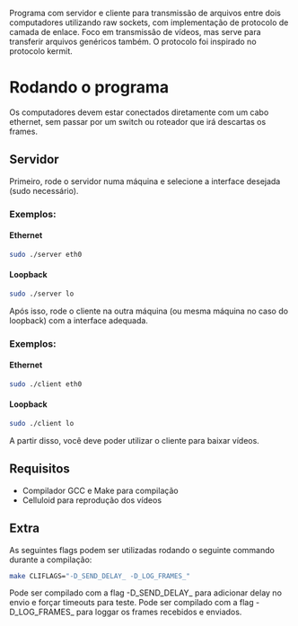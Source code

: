 Programa com servidor e cliente para transmissão de arquivos entre dois computadores utilizando raw sockets, com implementação de protocolo de camada de enlace. Foco em transmissão de vídeos, mas serve para transferir arquivos genéricos também. O protocolo foi inspirado no protocolo kermit.
# Rodando o programa
Os computadores devem estar conectados diretamente com um cabo ethernet, sem passar por um switch ou roteador que irá descartas os frames.
## Servidor
Primeiro, rode o servidor numa máquina e selecione a interface desejada (sudo necessário).
### Exemplos:
#### Ethernet
```sh
sudo ./server eth0
```
#### Loopback
```sh
sudo ./server lo
```
Após isso, rode o cliente na outra máquina (ou mesma máquina no caso do loopback) com a interface adequada.
### Exemplos:
#### Ethernet
```sh
sudo ./client eth0
```
#### Loopback
```sh
sudo ./client lo
```
A partir disso, você deve poder utilizar o cliente para baixar vídeos.
## Requisitos
- Compilador GCC e Make para compilação
- Celluloid para reprodução dos vídeos
## Extra
As seguintes flags podem ser utilizadas rodando o seguinte commando durante a compilação:
```sh
make CLIFLAGS="-D_SEND_DELAY_ -D_LOG_FRAMES_"
```
Pode ser compilado com a flag -D_SEND_DELAY_ para adicionar delay no envio e forçar timeouts para teste.
Pode ser compilado com a flag -D_LOG_FRAMES_ para loggar os frames recebidos e enviados.
